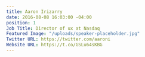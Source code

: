 ```yaml
---
title: Aaron Irizarry
date: 2016-08-08 16:03:00 -04:00
position: 1
Job Title: Director of ux at Nasdaq
Featured Image: "/uploads/speaker-placeholder.jpg"
Twitter URL: https://twitter.com/aaroni
Website URL: https://t.co/GSLu64sKBG
---
```


